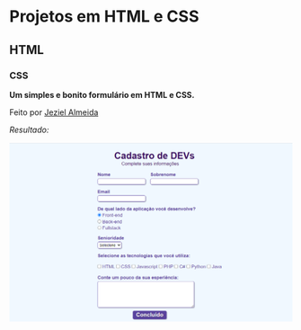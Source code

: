 # Projetos em HTML e CSS
## HTML
### CSS

**Um simples e bonito formulário em HTML e CSS.**

Feito por [Jeziel Almeida](https://github.com/jeziel-almeida)

*Resultado:*

![Formulário](https://github.com/jeziel-almeida/Formulario/blob/main/form.png)
